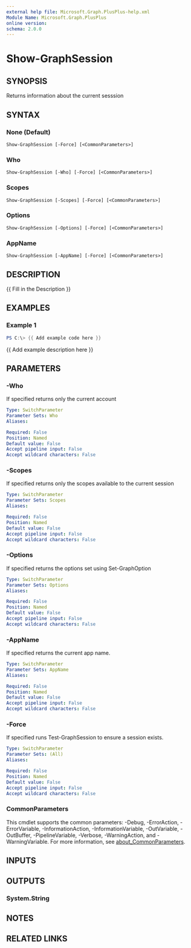```yaml
---
external help file: Microsoft.Graph.PlusPlus-help.xml
Module Name: Microsoft.Graph.PlusPlus
online version:
schema: 2.0.0
---
```


# Show-GraphSession

## SYNOPSIS
Returns information about the current sesssion

## SYNTAX

### None (Default)
```
Show-GraphSession [-Force] [<CommonParameters>]
```

### Who
```
Show-GraphSession [-Who] [-Force] [<CommonParameters>]
```

### Scopes
```
Show-GraphSession [-Scopes] [-Force] [<CommonParameters>]
```

### Options
```
Show-GraphSession [-Options] [-Force] [<CommonParameters>]
```

### AppName
```
Show-GraphSession [-AppName] [-Force] [<CommonParameters>]
```

## DESCRIPTION
{{ Fill in the Description }}

## EXAMPLES

### Example 1
```powershell
PS C:\> {{ Add example code here }}
```

{{ Add example description here }}

## PARAMETERS

### -Who
If specified returns only the current account

```yaml
Type: SwitchParameter
Parameter Sets: Who
Aliases:

Required: False
Position: Named
Default value: False
Accept pipeline input: False
Accept wildcard characters: False
```

### -Scopes
If specified returns only the scopes available to the current session

```yaml
Type: SwitchParameter
Parameter Sets: Scopes
Aliases:

Required: False
Position: Named
Default value: False
Accept pipeline input: False
Accept wildcard characters: False
```

### -Options
If specified returns the options set using Set-GraphOption

```yaml
Type: SwitchParameter
Parameter Sets: Options
Aliases:

Required: False
Position: Named
Default value: False
Accept pipeline input: False
Accept wildcard characters: False
```

### -AppName
If specified returns the current app name.

```yaml
Type: SwitchParameter
Parameter Sets: AppName
Aliases:

Required: False
Position: Named
Default value: False
Accept pipeline input: False
Accept wildcard characters: False
```

### -Force
If specified runs Test-GraphSession to ensure a session exists.

```yaml
Type: SwitchParameter
Parameter Sets: (All)
Aliases:

Required: False
Position: Named
Default value: False
Accept pipeline input: False
Accept wildcard characters: False
```

### CommonParameters
This cmdlet supports the common parameters: -Debug, -ErrorAction, -ErrorVariable, -InformationAction, -InformationVariable, -OutVariable, -OutBuffer, -PipelineVariable, -Verbose, -WarningAction, and -WarningVariable. For more information, see [about_CommonParameters](http://go.microsoft.com/fwlink/?LinkID=113216).

## INPUTS

## OUTPUTS

### System.String
## NOTES

## RELATED LINKS
